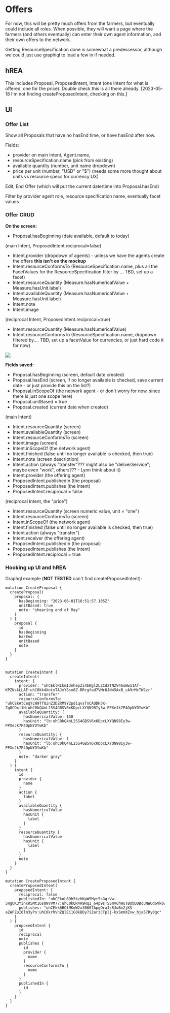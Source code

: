 # Offers

For now, this will be pretty much offers from the farmers, but eventually could include all roles.  When possible, they will want a page where the farmers (and others eventually) can enter their own agent information, and their own offers to the network.

Getting ResourceSpecification done is somewhat a predescessor, although we could just use graphiql to load a few in if needed.

## hREA

This includes Proposal, ProposedIntent, Intent (one Intent for what is offered, one for the price).  Double check this is all there already.  [2023-05-18 I'm not finding createProposedIntent, checking on this.]

## UI

### Offer List

Show all Proposals that have no hasEnd time, or have hasEnd after now.

Fields: 

- provider on main Intent, Agent.name, 
- resourceSpecification.name (pick from existing)
- available quantity (number, unit name dropdown)
- price per unit (number, "USD" or "$") (needs some more thought about units vs resource specs for currency UX)

Edit, End Offer (which will put the current date/time into Proposal.hasEnd)

Filter by provider agent role, resource specification name, eventually facet values


### Offer CRUD

**On the screen:**

- Proposal.hasBeginning (date available, default to today)

(main Intent, ProposedIntent.reciprocal=false)
- Intent.provider (dropdown of agents) - unless we have the agents create the offers **this isn't on the mockup**
- Intent.resourceConformsTo (ResourceSpecification.name, plus all the FacetValues for the ResourceSpecification filter by ... TBD, set up a facet)
- Intent.resourceQuantity (Measure.hasNumericalValue + Measure.hasUnit.label)
- Intent.availableQuantity (Measure.hasNumericalValue + Measure.hasUnit.label)
- Intent.note
- Intent.image

(reciprocal Intent, ProposedIntent.reciprocal=true)
- Intent.resourceQuantity (Measure.hasNumericalValue)
- Intent.resourceConformsTo (ResourceSpecification.name, dropdown filtered by.... TBD, set up a facetValue for currencies, or just hard code it for now)

![](https://i.imgur.com/aE1dK0X.png)

**Fields saved:**

- Proposal.hasBeginning (screen, default date created)
- Proposal.hasEnd (screen, if no longer available is checked, save current date - or just provide this on the list?)
- Proposal.inScopeOf (the network agent - or don't worry for now, since there is just one scope here)
- Proposal.unitBased = true
- Proposal.created (current date when created)

(main Intent)
- Intent.resourceQuantity (screen)
- Intent.availableQuantity (screen)
- Intent.resourceConformsTo (screen)
- Intent.image (screen)
- Intent.inScopeOf (the network agent)
- Intent.finished (false until no longer available is checked, then true)
- Intent.note (screen description)
- Intent.action (always "transfer"??? might also be "deliverService"; maybe even "work", others??? - Lynn think about it)
- Intent.provider (the offering agent)
- ProposedIntent.publishedIn (the proposal)
- ProposedIntent.publishes (the Intent)
- ProposedIntent.reciprocal = false

(reciprocal Intent, the "price")
- Intent.resourceQuantity (screen numeric value, unit = "one")
- Intent.resourceConformsTo (screen)
- Intent.inScopeOf (the network agent)
- Intent.finished (false until no longer available is checked, then true)
- Intent.action (always "transfer")
- Intent.receiver (the offering agent)
- ProposedIntent.publishedIn (the proposal)
- ProposedIntent.publishes (the Intent)
- ProposedIntent.reciprocal = true

### Hooking up UI and hREA

Graphql example (**NOT TESTED** can't find createProposedIntent):

```
mutation CreateProposal {
  createProposal(
    proposal: {
      hasBeginning: "2023-06-01T18:51:57.105Z"
      unitBased: true
      note: "shearing end of May"
    } 
  ) {
    proposal {
      id
      hasBeginning
      hasEnd
      unitBased
      note
    }
  }
}


mutation CreateIntent {
  createIntent(
    intent: {
      provider: "uhCEklRIkmI3nhepZi4bWgl2L2Cd2TNZV46oWw11Af-KPZNskLLAF:uhC0kk4XetxTAJxYSsm8Z-RRrgfad7VMrOJN45AxB_cA9rMcTW2zr" 
      action: "transfer"
      resourceConformsTo: "uhCEkAtCeqYLW9TfQinZ3DZRM9Y2pdiqvsTnCAUDH3K-Zg8CDxi1H:uhC0kQ4nL2SS4GBSV6xKDpcLXYQN98Iy3w-PPXeJk7P4OpNYDYwKb"
      availableQuantity: {
        hasNumericalValue: 150
        hasUnit: "lb:uhC0kQ4nL2SS4GBSV6xKDpcLXYQN98Iy3w-PPXeJk7P4OpNYDYwKb"
      }
      resourceQuantity: {
        hasNumericalValue: 1
        hasUnit: "lb:uhC0kQ4nL2SS4GBSV6xKDpcLXYQN98Iy3w-PPXeJk7P4OpNYDYwKb"
      }
      note: "darker gray"
    } 
  ) {
    intent {
      id
      provider {
        name
      }   
      action {
        label
      }
      availableQuantity {
        hasNumericalValue
        hasUnit {
          label
        }
      }
      resourceQuantity {
        hasNumericalValue
        hasUnit {
          label
        }
      }
      note
    }
  }
}
    
mutation CreateProposedIntent {
  createProposedIntent(
    proposedIntent: {
      reciprocal: false
      publishedIn: "uhCEkoL69h5kzHKpW5Myr5sGqrVw-5RgUK3YinKR5Mt16s8NVVM77:uhC0kQR4R9RqI_64p9sTSSmVuhWuTBObDDBouNWUd6VkowD2JcN6e"
      publishes: "uhCEkk6ROlMKmW2x30607ApgOraIsRJwBx2jKS-aZAPZuI0lm3yPo:uhC0krhVnZQlEi1GOkBDy7iZarzCTplj-kxSmmXZvw_hja57Ry0gc"
    } 
  ) {
    proposedIntent {
      id
      reciprocal
      note
      publishes {
        id
        provider {
          name
        }
      	resourceConformsTo {
          name
        }
      }
      publishedIn {
        id
      }
    }
  }
}
```
